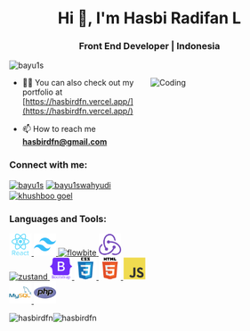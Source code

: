 <h1 align="center">Hi 👋, I'm Hasbi Radifan L</h1>
<h3 align="center"> Front End Developer | Indonesia</h3>

<p align="left"> <img src="https://komarev.com/ghpvc/?username=bayu1s&label=Profile%20views&color=129e00&style=plastic" alt="bayu1s" /> </p>
<img align="right" alt="Coding" width="250" height="400" src="byu.jpg">

- 👨‍💻 You can also check out my portfolio at [https://hasbirdfn.vercel.app/](https://hasbirdfn.vercel.app/)

- 📫 How to reach me **hasbirdfn@gmail.com**

<h3 align="left">Connect with me:</h3>
<p align="left">

<a href="https://id.linkedin.com/in/hasbi-radifan-l" target="blank"><img align="center" src="https://cdn.jsdelivr.net/npm/simple-icons@3.0.1/icons/linkedin.svg" alt="bayu1s" height="30" width="40" /></a>
<a href="https://www.instagram.com/radifan14/" target="blank"><img align="center" src="https://cdn.jsdelivr.net/npm/simple-icons@3.0.1/icons/instagram.svg" alt="bayu1swahyudi" height="30" width="40" /></a>
<a href="https://www.youtube.com/channel/UCWDp7ipZvJLGQlnbrWy6xEA" target="blank"><img align="center" src="https://cdn.jsdelivr.net/npm/simple-icons@3.0.1/icons/youtube.svg" alt="khushboo goel" height="30" width="40" /></a>

</p>
<h3 align="left">Languages and Tools:</h3>
<p align="left"> 
  <a href="https://reactjs.org/" target="_blank" rel="noreferrer">
    <img src="https://raw.githubusercontent.com/devicons/devicon/master/icons/react/react-original-wordmark.svg" alt="react" width="40" height="40"/>
  </a> 
  <a href="https://tailwindcss.com/" target="_blank" rel="noreferrer">
    <img src="https://raw.githubusercontent.com/devicons/devicon/master/icons/tailwindcss/tailwindcss-plain.svg" alt="tailwind" width="40" height="40"/>
  </a> 
  <a href="https://flowbite.com/" target="_blank" rel="noreferrer">
    <img src="https://avatars.githubusercontent.com/u/68004646?s=200&v=4" alt="flowbite" width="40" height="40"/>
  </a> 
  <a href="https://redux.js.org/" target="_blank" rel="noreferrer">
    <img src="https://raw.githubusercontent.com/devicons/devicon/master/icons/redux/redux-original.svg" alt="redux" width="40" height="40"/>
  </a> 
  <a href="https://zustand-demo.pmnd.rs/" target="_blank" rel="noreferrer">
    <img src="https://avatars.githubusercontent.com/u/84399231?s=200&v=4" alt="zustand" width="40" height="40"/>
  </a> 
  <a href="https://getbootstrap.com" target="_blank" rel="noreferrer">
    <img src="https://raw.githubusercontent.com/devicons/devicon/master/icons/bootstrap/bootstrap-plain-wordmark.svg" alt="bootstrap" width="40" height="40"/>
  </a> 
  <a href="https://www.w3schools.com/css/" target="_blank" rel="noreferrer">
    <img src="https://raw.githubusercontent.com/devicons/devicon/master/icons/css3/css3-original-wordmark.svg" alt="css3" width="40" height="40"/>
  </a> 
  <a href="https://www.w3.org/html/" target="_blank" rel="noreferrer">
    <img src="https://raw.githubusercontent.com/devicons/devicon/master/icons/html5/html5-original-wordmark.svg" alt="html5" width="40" height="40"/>
  </a> 
  <a href="https://developer.mozilla.org/en-US/docs/Web/JavaScript" target="_blank" rel="noreferrer">
    <img src="https://raw.githubusercontent.com/devicons/devicon/master/icons/javascript/javascript-original.svg" alt="javascript" width="40" height="40"/>
  </a> 
  <a href="https://www.mysql.com/" target="_blank" rel="noreferrer">
    <img src="https://raw.githubusercontent.com/devicons/devicon/master/icons/mysql/mysql-original-wordmark.svg" alt="mysql" width="40" height="40"/>
  </a> 
  <a href="https://www.php.net" target="_blank" rel="noreferrer">
    <img src="https://raw.githubusercontent.com/devicons/devicon/master/icons/php/php-original.svg" alt="php" width="40" height="40"/>
  </a> 
</p>

<p><img align="left" src="https://github-readme-stats.vercel.app/api/top-langs?username=hasbirdfn&show_icons=true&locale=en&layout=compact" alt="hasbirdfn" /></p>
<p>&nbsp;<img align="left" src="https://github-readme-stats.vercel.app/api?username=hasbirdfn&show_icons=true&locale=en" alt="hasbirdfn" /></p>